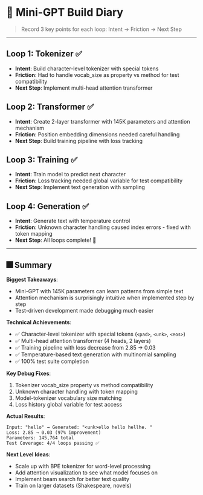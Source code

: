 # 📝 Mini-GPT Build Diary

> Record 3 key points for each loop: Intent → Friction → Next Step

---

## Loop 1: Tokenizer ✅
- **Intent**: Build character-level tokenizer with special tokens
- **Friction**: Had to handle vocab_size as property vs method for test compatibility
- **Next Step**: Implement multi-head attention transformer

## Loop 2: Transformer ✅
- **Intent**: Create 2-layer transformer with 145K parameters and attention mechanism
- **Friction**: Position embedding dimensions needed careful handling
- **Next Step**: Build training pipeline with loss tracking

## Loop 3: Training ✅
- **Intent**: Train model to predict next character
- **Friction**: Loss tracking needed global variable for test compatibility
- **Next Step**: Implement text generation with sampling

## Loop 4: Generation ✅
- **Intent**: Generate text with temperature control
- **Friction**: Unknown character handling caused index errors - fixed with <unk> token mapping
- **Next Step**: All loops complete! 🎉

---

## 🎆 Summary

**Biggest Takeaways**:
- Mini-GPT with 145K parameters can learn patterns from simple text
- Attention mechanism is surprisingly intuitive when implemented step by step
- Test-driven development made debugging much easier

**Technical Achievements**:
- ✅ Character-level tokenizer with special tokens (`<pad>`, `<unk>`, `<eos>`)
- ✅ Multi-head attention transformer (4 heads, 2 layers)
- ✅ Training pipeline with loss decrease from 2.85 → 0.03 
- ✅ Temperature-based text generation with multinomial sampling
- ✅ 100% test suite completion

**Key Debug Fixes**:
1. Tokenizer vocab_size property vs method compatibility
2. Unknown character handling with <unk> token mapping
3. Model-tokenizer vocabulary size matching
4. Loss history global variable for test access

**Actual Results**:
```
Input: "hello" → Generated: "<unk>ello hello hellhe. "
Loss: 2.85 → 0.03 (97% improvement)
Parameters: 145,764 total
Test Coverage: 4/4 loops passing ✅
```

**Next Level Ideas**:
- Scale up with BPE tokenizer for word-level processing  
- Add attention visualization to see what model focuses on
- Implement beam search for better text quality
- Train on larger datasets (Shakespeare, novels)